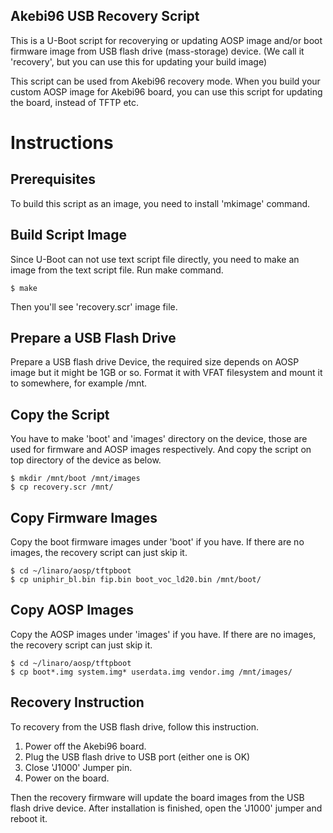 Akebi96 USB Recovery Script
---------------------------

This is a U-Boot script for recoverying or updating AOSP image and/or boot firmware image from USB flash drive (mass-storage) device.  (We call it 'recovery', but you can use this for updating your build image)

This script can be used from Akebi96 recovery mode. When you build your custom AOSP image for Akebi96 board, you can use this script for updating the board, instead of TFTP etc.

# Instructions

## Prerequisites

To build this script as an image, you need to install 'mkimage' command.

## Build Script Image

Since U-Boot can not use text script file directly, you need to make an image from the text script file. Run make command.

```
$ make
```

Then you'll see 'recovery.scr' image file.

## Prepare a USB Flash Drive

Prepare a USB flash drive Device, the required size depends on AOSP image but it might be 1GB or so. Format it with VFAT filesystem and mount it to somewhere, for example /mnt.

## Copy the Script

You have to make 'boot' and 'images' directory on the device, those are used for firmware and AOSP images respectively. And copy the script on top directory of the device as below.

```
$ mkdir /mnt/boot /mnt/images
$ cp recovery.scr /mnt/
```

## Copy Firmware Images

Copy the boot firmware images under 'boot' if you have.
If there are no images, the recovery script can just skip it.

```
$ cd ~/linaro/aosp/tftpboot
$ cp uniphir_bl.bin fip.bin boot_voc_ld20.bin /mnt/boot/
```

## Copy AOSP Images

Copy the AOSP images under 'images' if you have.
If there are no images, the recovery script can just skip it.

```
$ cd ~/linaro/aosp/tftpboot
$ cp boot*.img system.img* userdata.img vendor.img /mnt/images/
```

## Recovery Instruction

To recovery from the USB flash drive, follow this instruction.

1. Power off the Akebi96 board.
2. Plug the USB flash drive to USB port (either one is OK)
3. Close 'J1000' Jumper pin.
4. Power on the board.

Then the recovery firmware will update the board images from the USB flash drive device.  After installation is finished, open the 'J1000' jumper and reboot it.

